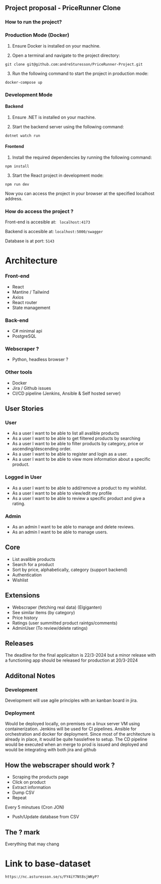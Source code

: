 ## Project proposal - PriceRunner Clone

### How to run the project?

### Production Mode (Docker)

1. Ensure Docker is installed on your machine.

2. Open a terminal and navigate to the project directory:

```
git clone git@github.com:andreSturesson/PriceRunner-Project.git
```

3. Run the following command to start the project in production mode:

```
docker-compose up
```

### Development Mode

#### Backend

1. Ensure .NET is installed on your machine.

2. Start the backend server using the following command:

```
dotnet watch run
```

#### Frontend

1. Install the required dependencies by running the following command:

```
npm install
```

3. Start the React project in development mode:

```
npm run dev
```

Now you can access the project in your browser at the specified localhost address.

### How do access the project ?

Front-end is accesible at: ` localhost:4173`

Backend is accesible at: `localhost:5000/swagger`

Database is at port: `5143`

# Architecture

### Front-end

- React
- Mantine / Tailwind
- Axios
- React router
- State management

### Back-end

- C# minimal api
- PostgreSQL

### Webscraper ?

- Python, headless browser ?

### Other tools

- Docker
- Jira / Github issues
- CI/CD pipeline (Jenkins, Ansible & Self hosted server)

## User Stories

### User

- As a user I want to be able to list all avalible products
- As a user I want to be able to get filtered products by searching
- As a user I want to be able to filter products by category, price or ascending/descending order.
- As a user I want to be able to register and login as a user.
- As a user I want to be able to view more information about a specific product.

### Logged in User

- As a user I want to be able to add/remove a product to my wishlist.
- As a user I want to be able to view/edit my profile
- As a user I want to be able to review a specific product and give a rating.

### Admin

- As an admin I want to be able to manage and delete reviews.
- As an admin I want to be able to manage users.

## Core

- List avalible products
- Search for a product
- Sort by price, alphabetically, category (support backend)
- Authentication
- Wishlist

## Extensions

- Webscraper (fetching real data) (Elgiganten)
- See similar items (by category)
- Price history
- Ratings (user summitted product raintgs/comments)
- AdminUser (To review/delete ratings)

## Releases

The deadline for the final applicaiton is 22/3-2024 but a minor release with a functioning app should be released for production at 20/3-2024

## Additonal Notes

### Development

Development will use agile principles with an kanban board in jira.

### Deployment

Would be deployed locally, on premises on a linux server VM using containerization. Jenkins will be used for CI pipelines. Ansible for orchestration and docker for deployment. Since most of the architecture is already in place, it would be quite hasslefree to setup. The CD pipeline would be executed when an merge to prod is issued and deployed and would be integrating with both jira and github

## How the webscraper should work ?

- Scraping the products page
- Click on product
- Extract information
- Dump CSV
- Repeat

Every 5 minutues (Cron JON)

- Push/Update database from CSV

## The ? mark

Everything that may chang

# Link to base-dataset

`https://nc.asturesson.se/s/FY4iY7Nt8sjWKyP?`
